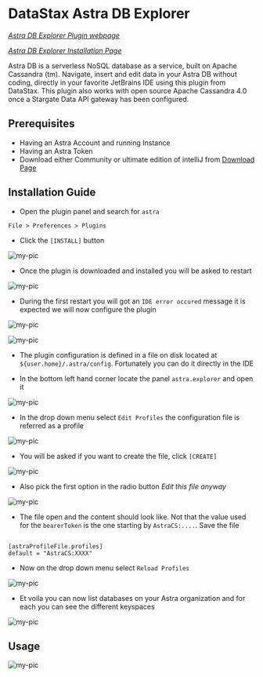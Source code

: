# DataStax Astra DB Explorer

*[Astra DB Explorer Plugin webpage](https://plugins.jetbrains.com/plugin/17013-datastax-astra-db-explorer)*

*[Astra DB Explorer Installation Page](https://github.com/datastax/astra-ide-plugin/wiki/Getting-Started)*

Astra DB is a serverless NoSQL database as a service, built on Apache Cassandra (tm). Navigate, insert and edit data in your Astra DB without coding, directly in your favorite JetBrains IDE using this plugin from DataStax. This plugin also works with open source Apache Cassandra 4.0 once a Stargate Data API gateway has been configured.

## Prerequisites

- Having an Astra Account and running Instance
- Having an Astra Token
- Download either Community or ultimate edition of intelliJ from [Download Page](https://www.jetbrains.com/idea/download/?fromIDE=#section=mac)

## Installation Guide


- Open the plugin panel and search for `astra`

```
File > Preferences > Plugins
```

- Click the `[INSTALL]` button

![my-pic](./img/plugin.png)

- Once the plugin is downloaded and installed you will be asked to restart

![my-pic](./img/plugin-restart-ide.png)

- During the first restart you will got an `IDE error occured` message it is expected we will now configure the plugin

![my-pic](./img/plugin-restart-error.png)

![my-pic](./img/plugin-restart-error2.png)

- The plugin configuration is defined in a file on disk located at `${user.home}/.astra/config`. Fortunately you can do it directly in the IDE

- In the bottom left hand corner locate the panel `astra.explorer` and open it

![my-pic](./img/plugin-setup-1.png)

- In the drop down menu select `Edit Profiles` the configuration file is referred as a profile

![my-pic](./img/plugin-setup-2.png)

- You will be asked if you want to create the file, click `[CREATE]`

![my-pic](./img/plugin-setup-3.png)

- Also pick the first option in the radio button *Edit this file anyway*

![my-pic](./img/plugin-setup-4.png)

- The file open and the content should look like. Not that the value used for the `bearerToken` is the one starting by `AstraCS:....`. Save the file

```

[astraProfileFile.profiles]
default = "AstraCS:XXXX"
```

- Now on the drop down menu select `Reload Profiles`

![my-pic](./img/plugin-setup-5.png)

- Et voila you can now list databases on your Astra organization and for each you can see the different keyspaces

![my-pic](./img/plugin-setup-6.png)

## Usage

![my-pic](https://img.youtube.com/vi/d2a0rJd5fZg/maxresdefault.jpg)

